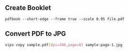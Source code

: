## Create Booklet

    pdfbook --short-edge --frame true --scale 0.95 file.pdf

## Convert PDF to JPG
```bash
vips copy sample.pdf[dpi=300,page=0] sample-page-1.jpg
```
 